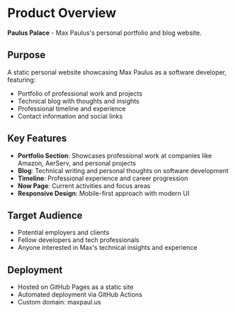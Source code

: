 # Product Overview

**Paulus Palace** - Max Paulus's personal portfolio and blog website.

## Purpose
A static personal website showcasing Max Paulus as a software developer, featuring:
- Portfolio of professional work and projects
- Technical blog with thoughts and insights
- Professional timeline and experience
- Contact information and social links

## Key Features
- **Portfolio Section**: Showcases professional work at companies like Amazon, AerServ, and personal projects
- **Blog**: Technical writing and personal thoughts on software development
- **Timeline**: Professional experience and career progression
- **Now Page**: Current activities and focus areas
- **Responsive Design**: Mobile-first approach with modern UI

## Target Audience
- Potential employers and clients
- Fellow developers and tech professionals
- Anyone interested in Max's technical insights and experience

## Deployment
- Hosted on GitHub Pages as a static site
- Automated deployment via GitHub Actions
- Custom domain: maxpaul.us